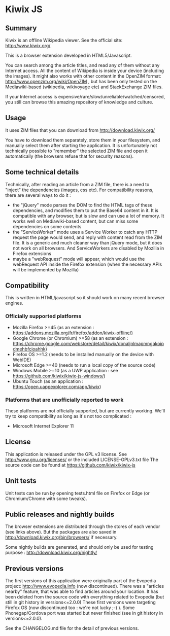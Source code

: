 # Kiwix JS

## Summary
Kiwix is an offline Wikipedia viewer. See the official site: http://www.kiwix.org/

This is a browser extension developed in HTML5/Javascript.

You can search among the article titles, and read any of them without any Internet access.
All the content of Wikipedia is inside your device (including the images).
It might also works with other content in the OpenZIM format: http://www.openzim.org/wiki/OpenZIM , but has been only tested on the Mediawiki-based (wikipedia, wikivoyage etc) and StackExchange ZIM files.

If your Internet access is expensive/rare/slow/unreliable/watched/censored, you still can browse this amazing repository of knowledge and culture.

## Usage
It uses ZIM files that you can download from http://download.kiwix.org/

You have to download them separately, store them in your filesystem, and manually select them after starting the application.
It is unfortunately not technically possible to "remember" the selected ZIM file and open it automatically (the browsers refuse that for security reasons).

## Some technical details
Technically, after reading an article from a ZIM file, there is a need to "inject" the dependencies (images, css etc). For compatibility reasons, there are several ways to do it :
- the "jQuery" mode parses the DOM to find the HTML tags of these dependencies, and modifies them to put the Base64 content in it. It is compatible with any browser, but is slow and can use a lot of memory. It works well on Mediawiki-based content, but can miss some dependencies on some contents
- the "ServiceWorker" mode uses a Service Worker to catch any HTTP request the page would send, and reply with content read from the ZIM file. It is a generic and much cleaner way than jQuery mode, but it does not work on all browsers. And ServiceWorkers are disabled by Mozilla in Firefox extensions
- maybe a "webRequest" mode will appear, which would use the webRequest API inside the Firefox extension (when the necessary APIs will be implemented by Mozilla)

## Compatibility
This is written in HTML/javascript so it should work on many recent browser engines.

### Officially supported platforms
- Mozilla Firefox >=45 (as an extension : https://addons.mozilla.org/fr/firefox/addon/kiwix-offline/)
- Google Chrome (or Chromium) >=58 (as an extension : https://chrome.google.com/webstore/detail/kiwix/donaljnlmapmngakoipdmehbfcioahhk)
- Firefox OS >=1.2 (needs to be installed manually on the device with WebIDE)
- Microsoft Edge >=40 (needs to run a local copy of the source code)
- Windows Mobile >=10 (as a UWP application : see https://github.com/kiwix/kiwix-js-windows/)
- Ubuntu Touch (as an application : https://open.uappexplorer.com/app/kiwix)

### Platforms that are unofficially reported to work
These platforms are not officially supported, but are currently working. We'll try to keep compatibility as long as it's not too complicated :

- Microsoft Internet Explorer 11

## License
This application is released under the GPL v3 license. See http://www.gnu.org/licenses/ or the included LICENSE-GPLv3.txt file
The source code can be found at https://github.com/kiwix/kiwix-js

## Unit tests
Unit tests can be run by opening tests.html file on Firefox or Edge (or Chromium/Chrome with some tweaks).

## Public releases and nightly builds
The browser extensions are distributed through the stores of each vendor (see links above). But the packages are also saved in http://download.kiwix.org/bin/browsers/ if necessary.

Some nightly builds are generated, and should only be used for testing purpose : http://download.kiwix.org/nightly/


## Previous versions
The first versions of this application were originally part of the Evopedia project: http://www.evopedia.info (now discontinued). There was a "articles nearby" feature, that was able to find articles around your location. It has been deleted from the source code with everything related to Evopedia (but still in git history in versions<=2.0.0)
These first versions were targeting Firefox OS (now discontinued too : we're not lucky ;-) ).
Some Phonegap/Cordova port was started but never finished (see in git history in versions<=2.0.0).

See the CHANGELOG.md file for the detail of previous versions.